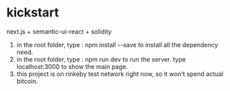 # kickstart
  next.js + semantic-ui-react + solidity
1. in the root folder, type : npm install --save to install all the dependency need.
2. in the root folder, type : npm run dev to run the server. type localhost:3000 to show the main page.
3. this project is on rinkeby test network right now, so it won't spend actual bitcoin.
